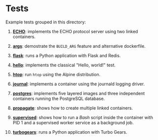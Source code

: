 # Tests

Example tests grouped in this directory:

1. [**ECHO**](./ECHO): implements the ECHO protocol server using two linked containers.

1. [**args**](./args): demostrate the `BUILD_ARG` feature and alternative dockerfile.

1. [**flask**](./flask): runs a Python application with Flask and Redis.

1. [**hello**](./hello): implements the classical "Hello, world!" test.

1. [**htop**](./htop): run `htop` using the Alpine distribution.

1. [**journal**](./journal): implements a container using the journald logging driver.

1. [**postgres**](./postgres): implements five layered images and three independent
   containers running the PostgreSQL database.

1. [**propagate**](./propagate): shows how to create multiple linked containers.

1. [**supervised**](./supervised): shows how to run a _Bash_ script inside the
   container with PID 1 and a supervised worker service as a background job.

1. [**turbogears**](./turbogears): runs a Python application with Turbo Gears.

<!--
vim:syntax=markdown:et:ts=4:sw=4:ai
-->

